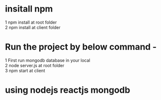 # insitall npm
1 npm install at root folder <br/>
2 npm install at client folder <br/>



# Run the project by below command - 
1 First run mongodb database in your local <br/>
2 node server.js  at root folder <br/>
3 npm start at client <br/>


# using nodejs reactjs mongodb
